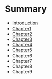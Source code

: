 # Summary

* [Introduction](README.md)
* [Chapter1](chapter1.md)
* [Chapter2](chapter2.md)
* [Chapter3](Chapter3.md)
* [Chapter4](chapter4.md)
* [Chapter5](chapter5.md)
* Chapter6
* Chapter7
* Chapter8
* Chapter9


